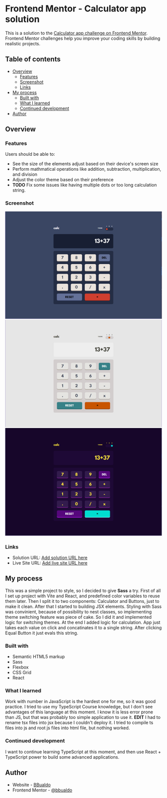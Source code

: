 # Frontend Mentor - Calculator app solution

This is a solution to the [Calculator app challenge on Frontend Mentor](https://www.frontendmentor.io/challenges/calculator-app-9lteq5N29). Frontend Mentor challenges help you improve your coding skills by building realistic projects.

## Table of contents

- [Overview](#overview)
  - [Features](#features)
  - [Screenshot](#screenshot)
  - [Links](#links)
- [My process](#my-process)
  - [Built with](#built-with)
  - [What I learned](#what-i-learned)
  - [Continued development](#continued-development)
- [Author](#author)

## Overview

### Features

Users should be able to:

- See the size of the elements adjust based on their device's screen size
- Perform mathmatical operations like addition, subtraction, multiplication, and division
- Adjust the color theme based on their preference
- **TODO** Fix some issues like having multiple dots or too long calculation string.

### Screenshot

![](./screenshots/theme-1.png)
![](./screenshots/theme-2.png)
![](./screenshots/theme-3.png)

### Links

- Solution URL: [Add solution URL here](https://your-solution-url.com)
- Live Site URL: [Add live site URL here](https://your-live-site-url.com)

## My process

This was a simple project to style, so I decided to give **Sass** a try. First of all I set up project with Vite and React, and predefined color variables to reuse them later. Then I split it to two components: Calculator and Buttons, just to make it clean. After that I started to building JSX elements. Styling with Sass was convinient, because of possibility to nest classes, so implementing theme switching feature was piece of cake. So I did it and implemented logic for switching themes. At the end I added logic for calculation. App just takes each value on click and concatinates it to a single string. After clicking Equal Button it just evals this string.

### Built with

- Semantic HTML5 markup
- Sass
- Flexbox
- CSS Grid
- React

### What I learned

Work with number in JavaScript is the hardest one for me, so it was good practice. I tried to use my TypeScript Course knowledge, but I don't see advantages of this language at this moment. I know it is less error prone than JS, but that was probably too simple application to use it.
**EDIT** I had to rename tsx files into jsx because I couldn't deploy it. I tried to compile ts files into js and root js files into html file, but nothing worked.

### Continued development

I want to continue learning TypeScript at this moment, and then use React + TypeScript power to build some advanced applications.

## Author

- Website - [BBualdo](https://bbualdo-portfolio.netlify.app)
- Frontend Mentor - [@bbualdo](https://www.frontendmentor.io/profile/bbualdo)
